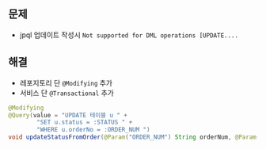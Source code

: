 ## 문제
- jpql 업데이트 작성시 `Not supported for DML operations [UPDATE....`

## 해결
- 레포지토리 단 `@Modifying` 추가
- 서비스 단 `@Transactional` 추가


```java
@Modifying
@Query(value = "UPDATE 테이블 u " +
        "SET u.status = :STATUS " +
        "WHERE u.orderNo = :ORDER_NUM ")
void updateStatusFromOrder(@Param("ORDER_NUM") String orderNum, @Param("STATUS") String status);
```
